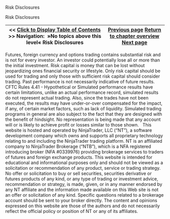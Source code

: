 ﻿
Risk Disclosures

Risk Disclosures

| \<\< [Click to Display Table of Contents](risk_disclosures.md) \>\> **Navigation:**   »No topics above this level«   Risk Disclosures | [Previous page](8_0_1_0-1.md) [Return to chapter overview](welcome-1.md) [Next page](risks_of_electronic_trading_wi-1.md) |
| --- | --- |
Futures, foreign currency and options trading contains substantial risk and is not for every investor. An investor could potentially lose all or more than the initial investment. Risk capital is money that can be lost without jeopardizing ones financial security or lifestyle. Only risk capital should be used for trading and only those with sufficient risk capital should consider trading. Past performance is not necessarily indicative of future results.
 
CFTC Rules 4\.41 \- Hypothetical or Simulated performance results have certain limitations, unlike an actual performance record, simulated results do not represent actual trading. Also, since the trades have not been executed, the results may have under\-or\-over compensated for the impact, if any, of certain market factors, such as lack of liquidity. Simulated trading programs in general are also subject to the fact that they are designed with the benefit of hindsight. No representation is being made that any account will or is likely to achieve profit or losses similar to those shown.
 
This website is hosted and operated by NinjaTrader, LLC (“NT”), a software development company which owns and supports all proprietary technology relating to and including the NinjaTrader trading platform. NT is an affiliated company to NinjaTrader Brokerage (“NTB”), which is a NFA registered introducing broker (NFA \#0339976\) providing brokerage services to traders of futures and foreign exchange products. This website is intended for educational and informational purposes only and should not be viewed as a solicitation or recommendation of any product, service or trading strategy. No offer or solicitation to buy or sell securities, securities derivative or futures products of any kind, or any type of trading or investment advice, recommendation or strategy, is made, given, or in any manner endorsed by any NT affiliate and the information made available on this Web site is not an offer or solicitation of any kind. Specific questions related to a brokerage account should be sent to your broker directly. The content and opinions expressed on this website are those of the authors and do not necessarily reflect the official policy or position of NT or any of its affiliates.

